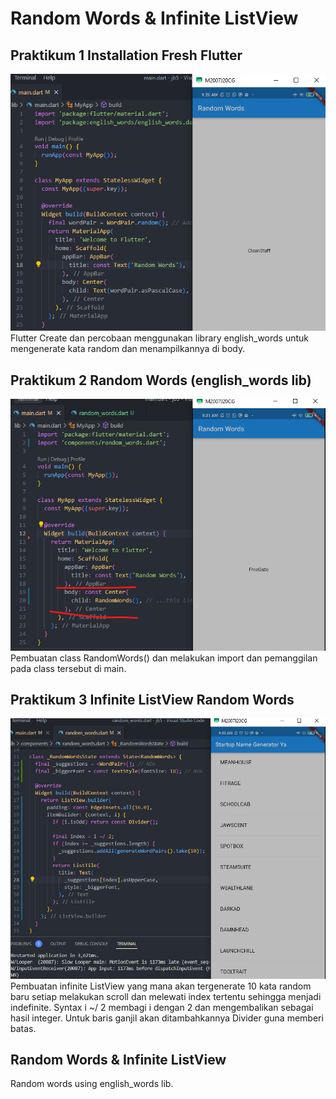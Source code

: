 # Random Words & Infinite ListView

## Praktikum 1 Installation Fresh Flutter

<img src="/sss/1.png" title="Screenshot 1"/>
Flutter Create dan percobaan menggunakan library english_words untuk mengenerate kata random dan menampilkannya di body.

## Praktikum 2 Random Words (english_words lib)

<img src="/sss/2.png" title="Screenshot 2"/>
Pembuatan class RandomWords() dan melakukan import dan pemanggilan pada class tersebut di main.

## Praktikum 3 Infinite ListView Random Words
<img src="/sss/3.png" title="Screenshot 3"/>
Pembuatan infinite ListView yang mana akan tergenerate 10 kata random baru setiap melakukan scroll dan melewati index tertentu sehingga menjadi indefinite. Syntax i ~/ 2 membagi i dengan 2 dan mengembalikan sebagai hasil integer. Untuk baris ganjil akan ditambahkannya Divider guna memberi batas.

## Random Words & Infinite ListView

Random words using english_words lib.
